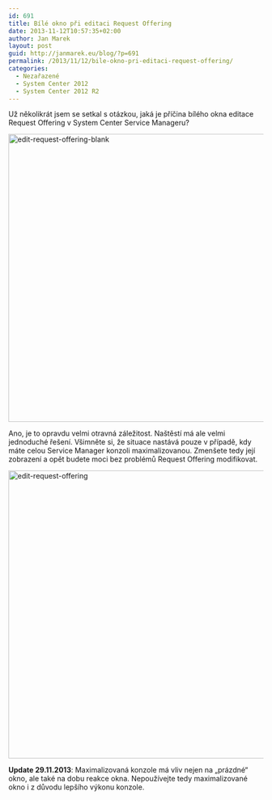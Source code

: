 ```yaml
---
id: 691
title: Bílé okno při editaci Request Offering
date: 2013-11-12T10:57:35+02:00
author: Jan Marek
layout: post
guid: http://janmarek.eu/blog/?p=691
permalink: /2013/11/12/bile-okno-pri-editaci-request-offering/
categories:
  - Nezařazené
  - System Center 2012
  - System Center 2012 R2
---
```

Už několikrát jsem se setkal s otázkou, jaká je příčina bílého okna editace Request Offering v System Center Service Manageru?

[<img class="aligncenter size-full wp-image-692" alt="edit-request-offering-blank" src="http://janmarek.eu/wp-content/uploads/2013/11/edit-request-offering-blank.png" width="732" height="569" />](http://janmarek.eu/wp-content/uploads/2013/11/edit-request-offering-blank.png)

Ano, je to opravdu velmi otravná záležitost. Naštěstí má ale velmi jednoduché řešení. Všimněte si, že situace nastává pouze v případě, kdy máte celou Service Manager konzoli maximalizovanou. Zmenšete tedy její zobrazení a opět budete moci bez problémů Request Offering modifikovat.

[<img class="aligncenter size-full wp-image-693" alt="edit-request-offering" src="http://janmarek.eu/wp-content/uploads/2013/11/edit-request-offering.png" width="732" height="569" />](http://janmarek.eu/wp-content/uploads/2013/11/edit-request-offering.png)

**Update 29.11.2013**: Maximalizovaná konzole má vliv nejen na &#8222;prázdné&#8220; okno, ale také na dobu reakce okna. Nepoužívejte tedy maximalizované okno i z důvodu lepšího výkonu konzole.